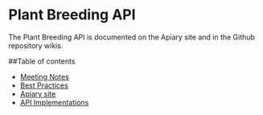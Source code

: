 Plant Breeding API
==================

The Plant Breeding API is documented on the Apiary site and in the Github repository wikis. 

##Table of contents
* [Meeting Notes](https://github.com/plantbreeding/documentation/wiki/Meeting-notes)
* [Best Practices](https://github.com/plantbreeding/documentation/wiki/Best-Practices-and-Conventions)
* [Apiary site](http://docs.breeding.apiary.io)
* [API Implementations](https://github.com/plantbreeding/field-data-collection/wiki/API-Implementations)
